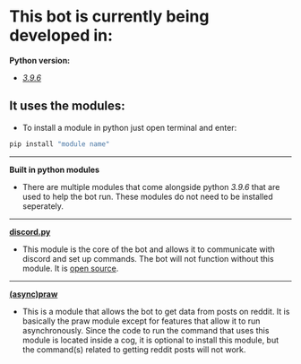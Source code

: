 # This bot is currently being developed in:
**Python version:**
* _[3.9.6](https://www.python.org/downloads/)_
## It uses the modules:
* To install a module in python just open terminal and enter:
```python
pip install "module name"
```
***
**Built in python modules**
* There are multiple modules that come alongside python _3.9.6_ that are used to help the bot run. These modules do not need to be installed seperately.
***

**[discord.py](https://discordpy.readthedocs.io/en/latest/)**
* This module is the core of the bot and allows it to communicate with discord and set up commands. The bot will not function without this module. It is [open source](https://github.com/Rapptz/discord.py).


***

**[(async)](https://github.com/praw-dev/asyncpraw)[praw](https://github.com/praw-dev/praw)**
* This is a module that allows the bot to get data from posts on reddit. It is basically the praw module except for features that allow it to run asynchronously. Since the code to run the command that uses this module is located inside a cog, it is optional to install this module, but the command(s) related to getting reddit posts will not work.